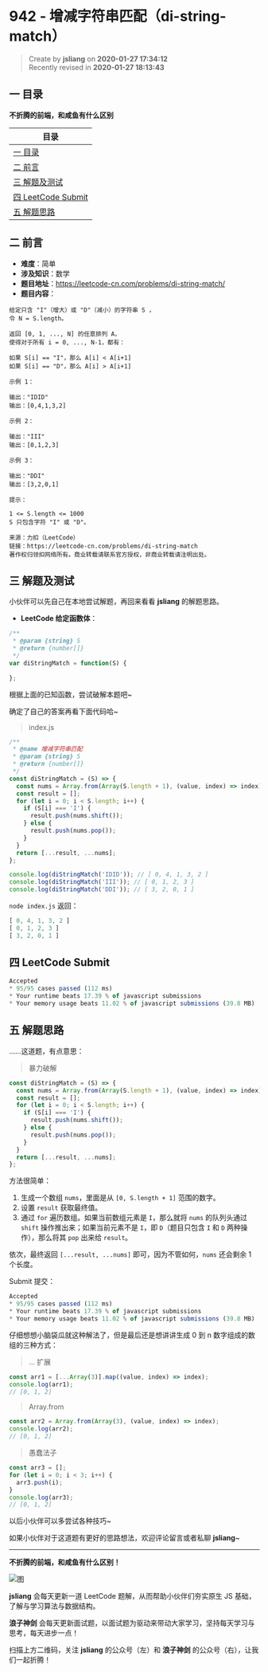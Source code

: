 942 - 增减字符串匹配（di-string-match）
===

> Create by **jsliang** on **2020-01-27 17:34:12**  
> Recently revised in **2020-01-27 18:13:43**

## 一 目录

**不折腾的前端，和咸鱼有什么区别**

| 目录 |
| --- | 
| [一 目录](#chapter-one) | 
| [二 前言](#chapter-two) |
| [三 解题及测试](#chapter-three) |
| [四 LeetCode Submit](#chapter-four) |
| [五 解题思路](#chapter-five) |

## 二 前言



* **难度**：简单
* **涉及知识**：数学
* **题目地址**：https://leetcode-cn.com/problems/di-string-match/
* **题目内容**：

```
给定只含 "I"（增大）或 "D"（减小）的字符串 S ，
令 N = S.length。

返回 [0, 1, ..., N] 的任意排列 A，
使得对于所有 i = 0, ..., N-1，都有：

如果 S[i] == "I"，那么 A[i] < A[i+1]
如果 S[i] == "D"，那么 A[i] > A[i+1]

示例 1：

输出："IDID"
输出：[0,4,1,3,2]

示例 2：

输出："III"
输出：[0,1,2,3]

示例 3：

输出："DDI"
输出：[3,2,0,1]

提示：

1 <= S.length <= 1000
S 只包含字符 "I" 或 "D"。

来源：力扣（LeetCode）
链接：https://leetcode-cn.com/problems/di-string-match
著作权归领扣网络所有。商业转载请联系官方授权，非商业转载请注明出处。
```

## 三 解题及测试



小伙伴可以先自己在本地尝试解题，再回来看看 **jsliang** 的解题思路。

* **LeetCode 给定函数体**：

```js
/**
 * @param {string} S
 * @return {number[]}
 */
var diStringMatch = function(S) {
    
};
```

根据上面的已知函数，尝试破解本题吧~

确定了自己的答案再看下面代码哈~

> index.js

```js
/**
 * @name 增减字符串匹配
 * @param {string} S
 * @return {number[]}
 */
const diStringMatch = (S) => {
  const nums = Array.from(Array(S.length + 1), (value, index) => index);
  const result = [];
  for (let i = 0; i < S.length; i++) {
    if (S[i] === 'I') {
      result.push(nums.shift());
    } else {
      result.push(nums.pop());
    }
  }
  return [...result, ...nums];
};

console.log(diStringMatch('IDID')); // [ 0, 4, 1, 3, 2 ]
console.log(diStringMatch('III')); // [ 0, 1, 2, 3 ]
console.log(diStringMatch('DDI')); // [ 3, 2, 0, 1 ]
```

`node index.js` 返回：

```js
[ 0, 4, 1, 3, 2 ]
[ 0, 1, 2, 3 ]
[ 3, 2, 0, 1 ]
```

## 四 LeetCode Submit



```js
Accepted
* 95/95 cases passed (112 ms)
* Your runtime beats 17.39 % of javascript submissions
* Your memory usage beats 11.02 % of javascript submissions (39.8 MB)
```

## 五 解题思路



……这道题，有点意思：

> 暴力破解

```js
const diStringMatch = (S) => {
  const nums = Array.from(Array(S.length + 1), (value, index) => index);
  const result = [];
  for (let i = 0; i < S.length; i++) {
    if (S[i] === 'I') {
      result.push(nums.shift());
    } else {
      result.push(nums.pop());
    }
  }
  return [...result, ...nums];
};
```

方法很简单：

1. 生成一个数组 `nums`，里面是从 `[0, S.length + 1]` 范围的数字。
2. 设置 `result` 获取最终值。
3. 通过 `for` 遍历数组。如果当前数组元素是 `I`，那么就将 `nums` 的队列头通过 `shift` 操作推出来；如果当前元素不是 `I`，即 `D`（题目只包含 `I` 和 `D` 两种操作），那么将其 `pop` 出来给 `result`。

依次，最终返回 `[...result, ...nums]` 即可，因为不管如何，`nums` 还会剩余 1 个长度。

Submit 提交：

```js
Accepted
* 95/95 cases passed (112 ms)
* Your runtime beats 17.39 % of javascript submissions
* Your memory usage beats 11.02 % of javascript submissions (39.8 MB)
```

仔细想想小脑袋瓜就这种解法了，但是最后还是想讲讲生成 0 到 n 数字组成的数组的三种方式：

> ... 扩展

```js
const arr1 = [...Array(3)].map((value, index) => index);
console.log(arr1);
// [0, 1, 2]
```

> Array.from

```js
const arr2 = Array.from(Array(3), (value, index) => index);
console.log(arr2);
// [0, 1, 2]
```

> 愚蠢法子

```js
const arr3 = [];
for (let i = 0; i < 3; i++) {
  arr3.push(i);
}
console.log(arr3);
// [0, 1, 2]
```

以后小伙伴可以多尝试各种技巧~

如果小伙伴对于这道题有更好的思路想法，欢迎评论留言或者私聊 **jsliang**~

---

**不折腾的前端，和咸鱼有什么区别！**

![图](../../../public-repertory/img/z-index-small.png)

**jsliang** 会每天更新一道 LeetCode 题解，从而帮助小伙伴们夯实原生 JS 基础，了解与学习算法与数据结构。

**浪子神剑** 会每天更新面试题，以面试题为驱动来带动大家学习，坚持每天学习与思考，每天进步一点！

扫描上方二维码，关注 **jsliang** 的公众号（左）和 **浪子神剑** 的公众号（右），让我们一起折腾！

